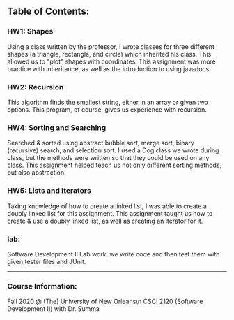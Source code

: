 ## Table of Contents:
### HW1: Shapes
Using a class written by the professor, I wrote classes for three different shapes (a triangle, rectangle, and circle) which inherited his class. This allowed us to "plot" shapes with coordinates. This assignment was more practice with inheritance, as well as the introduction to using javadocs.

### HW2: Recursion
This algorithm finds the smallest string, either in an array or given two options. This program, of course, gives us experience with recursion.

### HW4: Sorting and Searching
Searched & sorted using abstract bubble sort, merge sort, binary (recursive) search, and selection sort. I used a Dog class we wrote during class, but the methods were written so that they could be used on any class. This assignment helped teach us not only different sorting methods, but also abstraction.

### HW5: Lists and Iterators
Taking knowledge of how to create a linked list, I was able to create a doubly linked list for this assignment. This assignment taught us how to create & use a doubly linked list, as well as creating an iterator for it.

### lab: 
Software Development II Lab work; we write code and then test them with given tester files and JUnit.

---
### Course Information:
Fall 2020 @ (The) University of New Orleans\n
CSCI 2120 (Software Development II) with Dr. Summa
